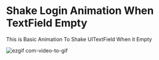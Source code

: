 # Shake Login Animation When TextField Empty

This is Basic Animation To Shake UITextField When it Empty

![ezgif com-video-to-gif](https://cloud.githubusercontent.com/assets/1490342/15020773/b893ee6e-124d-11e6-8d69-9661619004ae.gif)


